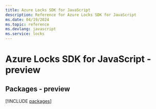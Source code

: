 ```yaml
---
title: Azure Locks SDK for JavaScript
description: Reference for Azure Locks SDK for JavaScript
ms.date: 04/19/2024
ms.topic: reference
ms.devlang: javascript
ms.service: locks
---
```

# Azure Locks SDK for JavaScript - preview
## Packages - preview
[!INCLUDE [packages](locks-index.md)]